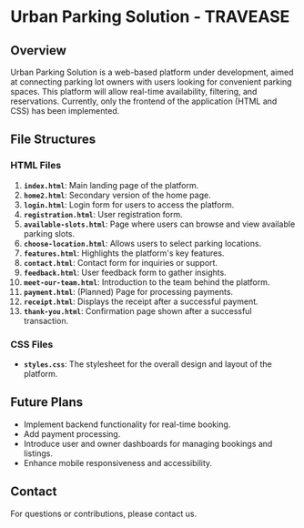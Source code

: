 # Urban Parking Solution - TRAVEASE

## Overview

Urban Parking Solution is a web-based platform under development, aimed at connecting parking lot owners with users looking for convenient parking spaces. This platform will allow real-time availability, filtering, and reservations. Currently, only the frontend of the application (HTML and CSS) has been implemented.

## File Structures

### HTML Files

1. **`index.html`**: Main landing page of the platform.
2. **`home2.html`**: Secondary version of the home page.
3. **`login.html`**: Login form for users to access the platform.
4. **`registration.html`**: User registration form.
5. **`available-slots.html`**: Page where users can browse and view available parking slots.
6. **`choose-location.html`**: Allows users to select parking locations.
7. **`features.html`**: Highlights the platform's key features.
8. **`contact.html`**: Contact form for inquiries or support.
9. **`feedback.html`**: User feedback form to gather insights.
10. **`meet-our-team.html`**: Introduction to the team behind the platform.
11. **`payment.html`**: (Planned) Page for processing payments.
12. **`receipt.html`**: Displays the receipt after a successful payment.
13. **`thank-you.html`**: Confirmation page shown after a successful transaction.

### CSS Files

- **`styles.css`**: The stylesheet for the overall design and layout of the platform.
  
## Future Plans

- Implement backend functionality for real-time booking.
- Add payment processing.
- Introduce user and owner dashboards for managing bookings and listings.
- Enhance mobile responsiveness and accessibility.

## Contact

For questions or contributions, please contact us.
